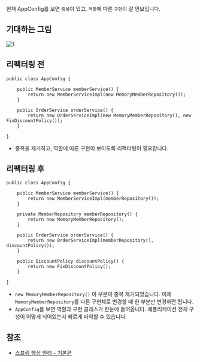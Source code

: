 현재 AppConfig를 보면 ```중복```이 있고, ```역할```에 따른 ```구현```이 잘 안보입니다.

## 기대하는 그림
![1]()   

## 리팩터링 전
```
public class AppConfig {

    public MemberService memberService() {
        return new MemberServiceImpl(new MemoryMemberRepository());
    }

    public OrderService orderService() {
        return new OrderServiceImpl(new MemoryMemberRepository(), new FixDiscountPolicy());
    }

}
```
* 중복을 제거하고, 역할에 따른 구현이 보이도록 리팩터링이 필요합니다.

## 리팩터링 후
```
public class AppConfig {

    public MemberService memberService() {
        return new MemberServiceImpl(memberRepository());
    }

    private MemberRepository memberRepository() {
        return new MemoryMemberRepository();
    }

    public OrderService orderService() {
        return new OrderServiceImpl(memberRepository(), discountPolicy());
    }

    public DiscountPolicy discountPolicy() {
        return new FixDiscountPolicy();
    }

}
```
* ```new MemoryMemberRepository()``` 이 부분이 중복 제거되었습니다. 이제 ```MemoryMemberRepository```를 다른 구현체로 변경할 때 한 부분만 변경하면 됩니다.
* ```AppConfig```를 보면 역할과 구현 클래스가 한눈에 들어옵니다. 애플리케이션 전체  구성이 어떻게 되어있는지 빠르게 파악할 수 있습니다.

## 참조
* [스프링 핵심 원리 - 기본편](https://www.inflearn.com/course/%EC%8A%A4%ED%94%84%EB%A7%81-%ED%95%B5%EC%8B%AC-%EC%9B%90%EB%A6%AC-%EA%B8%B0%EB%B3%B8%ED%8E%B8/dashboard)
